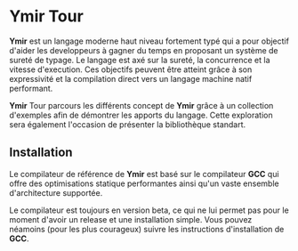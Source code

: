 
# Ymir Tour

**Ymir** est un langage moderne haut niveau fortement typé qui a pour
objectif d'aider les developpeurs à gagner du temps en proposant un
système de sureté de typage.  Le langage est axé sur la sureté, la
concurrence et la vitesse d'execution. Ces objectifs peuvent être
atteint grâce à son expressivité et la compilation direct vers un
langage machine natif performant.

**Ymir** Tour parcours les différents concept de **Ymir** grâce à un
collection d'exemples afin de démontrer les apports du langage.  Cette
exploration sera également l'occasion de présenter la bibliothèque
standart.

## Installation 

Le compilateur de référence de **Ymir** est basé sur le compilateur
**GCC** qui offre des optimisations statique performantes ainsi qu'un
vaste ensemble d'architecture supportée.

Le compilateur est toujours en version beta, ce qui ne lui permet pas
pour le moment d'avoir un release et une installation simple. Vous
pouvez néamoins (pour les plus courageux) suivre les instructions
d'installation de **GCC**.


